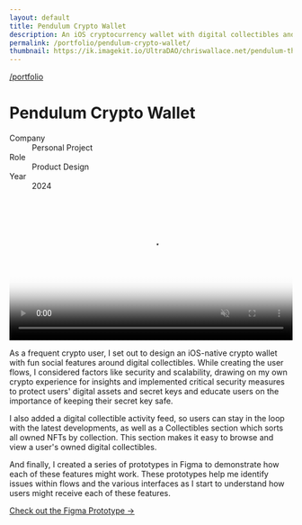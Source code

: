 ```yaml
---
layout: default
title: Pendulum Crypto Wallet
description: An iOS cryptocurrency wallet with digital collectibles and easy token swapping.
permalink: /portfolio/pendulum-crypto-wallet/
thumbnail: https://ik.imagekit.io/UltraDAO/chriswallace.net/pendulum-thumbnail.png
---
```


<div class="content-container mt-2">
  <a class="back fade-in-element" href="/portfolio">/portfolio</a>
  <h1 class="fade-in-element mb-3">Pendulum Crypto Wallet</h1>
</div>

<div class="content-container mb-8">
  <dl class="project-list fade-in-element">
    <div>
      <dt>Company</dt>
      <dd>Personal Project</dd>
    </div>
    <div>
      <dt>Role</dt>
      <dd>Product Design</dd>
    </div>
    <div>
      <dt>Year</dt>
      <dd>2024</dd>
    </div>
  </dl>
</div>

<div class="content-container-wo bg-[#E4B043] text-center mb-12">
  <video id="portfolioVideo" data-type="video" width="100%" controlslist="nodownload nofullscreen noremoteplayback" disablePictureInPicture muted playsinline autoplay loop loading="lazy" class="fade-in-element max-w-4xl mx-auto" poster="https://ik.imagekit.io/UltraDAO/chriswallace.net/demo-workflows.mov/ik-video.mp4/ik-thumbnail.jpg?updatedAt=1730426417205">
      <source src="https://ik.imagekit.io/UltraDAO/chriswallace.net/demo-workflows.mov/ik-video.mp4" type="video/mp4">
      Your browser does not support HTML5 video.
  </video>
</div>

<div class="content-container fade-in-element">
  <p class="fade-in-element">As a frequent crypto user, I set out to design an iOS-native crypto wallet with fun social features around digital collectibles. While creating the user flows, I considered factors like security and scalability, drawing on my own crypto experience for insights and implemented critical security measures to protect users' digital assets and secret keys and educate users on the importance of keeping their secret key safe.</p>

  <p class="fade-in-element">I also added a digital collectible activity feed, so users can stay in the loop with the latest developments, as well as a Collectibles section which sorts all owned NFTs by collection. This section makes it easy to browse and view a user's owned digital collectibles.</p>

  <p class="fade-in-element">And finally, I created a series of prototypes in Figma to demonstrate how each of these features might work. These prototypes help me identify issues within flows and the various interfaces as I start to understand how users might receive each of these features.</p>

  <p class="fade-in-element"><a href="https://www.figma.com/proto/Ef4V9oBQibbfKvqDCmjCfn/pendulum-wallet?page-id=0%3A1&node-id=1-2&starting-point-node-id=1%3A2&show-proto-sidebar=1&t=PvNDxZeXvNuTqqZW-1" target="_blank">Check out the Figma Prototype &rarr;</a></p>

</div>
